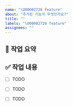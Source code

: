 ```yaml
---
name: "\U00002728 Feature"
about: "추가된 기능이 무엇인가요?"
title: ""
labels: "\U00002728 feature"
assignees: ""
---
```


## 📝 작업 요약

## ✅ 작업 내용

- [ ] TODO
- [ ] TODO
- [ ] TODO



